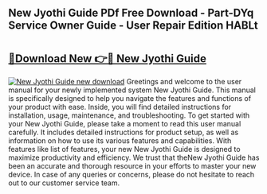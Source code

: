 ## New Jyothi Guide PDf Free Download - Part-DYq Service Owner Guide - User Repair Edition HABLt

# <h2><a href="http://bc84245.oget.top/?id=New+Jyothi+Guide">🔗Download New 👉🔴 New Jyothi Guide</a></h2>

[![New Jyothi Guide new download](https://i.imgur.com/5g1atiW.png)](http://bc84245.oget.top/?id=New+Jyothi+Guide)
Greetings and welcome to the user manual for your newly implemented system New Jyothi Guide. This manual is specifically designed to help you navigate the features and functions of your product with ease. Inside, you will find detailed instructions for installation, usage, maintenance, and troubleshooting. To get started with your New Jyothi Guide, please take a moment to read this user manual carefully. It includes detailed instructions for product setup, as well as information on how to use its various features and capabilities. With features like list of features, your new New Jyothi Guide is designed to maximize productivity and efficiency. We trust that theNew Jyothi Guide has been an accurate and thorough resource in your efforts to master your new device. In case of any queries or concerns, please do not hesitate to reach out to our customer service team.
